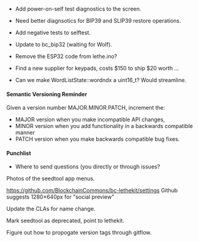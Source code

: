 * Add power-on-self test diagnostics to the screen.

* Need better diagnsotics for BIP39 and SLIP39 restore operations.

* Add negative tests to selftest.

* Update to bc_bip32 (waiting for Wolf).

* Remove the ESP32 code from lethe.ino?

* Find a new supplier for keypads, costs $150 to ship $20 worth ...

* Can we make WordListState::wordndx a uint16_t? Would streamline.

#### Semantic Versioning Reminder

Given a version number MAJOR.MINOR.PATCH, increment the:
* MAJOR version when you make incompatible API changes,
* MINOR version when you add functionality in a backwards compatible manner
* PATCH version when you make backwards compatible bug fixes.

#### Punchlist

* Where to send questions (you directly or through issues?

Photos of the seedtool app menus.

https://github.com/BlockchainCommons/bc-lethekit/settings
Github suggests 1280×640px for "social preview"

Update the CLAs for name change.

Mark seedtool as deprecated, point to lethekit.

Figure out how to propogate version tags through gitflow.
